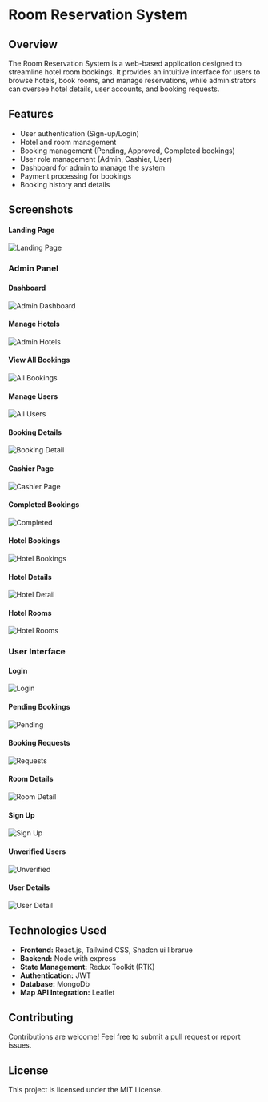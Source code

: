 # Room Reservation System

## Overview
The Room Reservation System is a web-based application designed to streamline hotel room bookings. It provides an intuitive interface for users to browse hotels, book rooms, and manage reservations, while administrators can oversee hotel details, user accounts, and booking requests.

## Features
- User authentication (Sign-up/Login)
- Hotel and room management
- Booking management (Pending, Approved, Completed bookings)
- User role management (Admin, Cashier, User)
- Dashboard for admin to manage the system
- Payment processing for bookings
- Booking history and details

## Screenshots

#### Landing Page
![Landing Page](public/screenshots/landing-page.png)
### Admin Panel
#### Dashboard
![Admin Dashboard](public/screenshots/admin-dashboard.png)

#### Manage Hotels
![Admin Hotels](public/screenshots/admin-hotels.png)

#### View All Bookings
![All Bookings](public/screenshots/all-bookings.png)

#### Manage Users
![All Users](public/screenshots/all-users.png)

#### Booking Details
![Booking Detail](public/screenshots/booking-detail.png)

#### Cashier Page
![Cashier Page](public/screenshots/cashier-page.png)

#### Completed Bookings
![Completed](public/screenshots/compelete.png)

#### Hotel Bookings
![Hotel Bookings](public/screenshots/hotel-bookings.png)

#### Hotel Details
![Hotel Detail](public/screenshots/hotel-detail.png)

#### Hotel Rooms
![Hotel Rooms](public/screenshots/hotel-rooms.png)

### User Interface


#### Login
![Login](public/screenshots/login.png)

#### Pending Bookings
![Pending](public/screenshots/pending.png)

#### Booking Requests
![Requests](public/screenshots/requests.png)

#### Room Details
![Room Detail](public/screenshots/room-detail.png)

#### Sign Up
![Sign Up](public/screenshots/sign-up.png)

#### Unverified Users
![Unverified](public/screenshots/unverified.png)

#### User Details
![User Detail](public/screenshots/user-detail.png)

## Technologies Used
- **Frontend:** React.js, Tailwind CSS, Shadcn ui librarue
- **Backend:** Node with express
- **State Management:** Redux Toolkit (RTK)
- **Authentication:** JWT
- **Database:** MongoDb
- **Map API Integration:** Leaflet

## Contributing
Contributions are welcome! Feel free to submit a pull request or report issues.

## License
This project is licensed under the MIT License.

